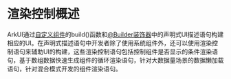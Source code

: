 # 渲染控制概述


ArkUI通过[自定义组件](arkts-create-custom-components.md)的build()函数和[@Builder装饰器](arkts-builder.md)中的声明式UI描述语句构建相应的UI。在声明式描述语句中开发者除了使用系统组件外，还可以使用渲染控制语句来辅助UI的构建，这些渲染控制语句包括控制组件是否显示的条件渲染语句，基于数组数据快速生成组件的循环渲染语句，针对大数据量场景的数据懒加载语句，针对混合模式开发的组件渲染语句。